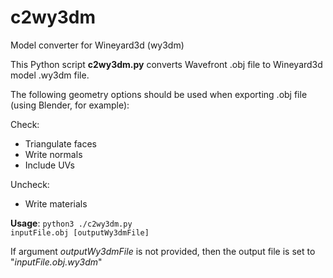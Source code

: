 # c2wy3dm
Model converter for Wineyard3d (wy3dm)

This Python script <b>c2wy3dm.py</b> converts Wavefront .obj file to Wineyard3d model .wy3dm file.


The following geometry options should be used when exporting .obj file (using Blender, for example):

Check:
- Triangulate faces
- Write normals
- Include UVs

Uncheck:
- Write materials

<b>Usage</b>: <code class="language-plaintext highlighter-rouge">python3 ./c2wy3dm.py inputFile.obj [outputWy3dmFile]</code>

If argument <i>outputWy3dmFile</i> is not provided, then the output file is set to "<i>inputFile.obj.wy3dm</i>"
